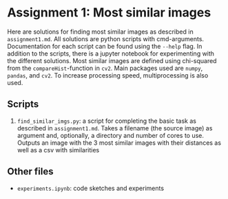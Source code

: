 # Assignment 1: Most similar images
Here are solutions for finding most similar images as described in `assignment1.md`. All solutions are python scripts with cmd-arguments. Documentation for each script can be found using the `--help` flag. In addition to the scripts, there is a jupyter notebook for experimenting with the different solutions. Most similar images are defined using chi-squared from the `compareHist`-function in `cv2`. Main packages used are `numpy`, `pandas`, and `cv2`. To increase processing speed, multiprocessing is also used. 

## Scripts
1. `find_similar_imgs.py`: a script for completing the basic task as described in `assignment1.md`. Takes a filename (the source image) as argument and, optionally, a directory and number of cores to use. Outputs an image with the 3 most similar images with their distances as well as a csv with similarities

## Other files
- `experiments.ipynb`: code sketches and experiments
